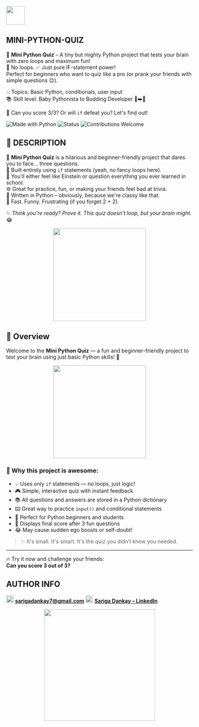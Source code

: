 <img src="https://media.giphy.com/media/f3iwJFOVOwuy7K6FFw/giphy.gif" width="50"/>  

## MINI-PYTHON-QUIZ

🎯 **Mini Python Quiz** – A tiny but mighty Python project that tests your brain with zero loops and maximum fun!  
🚫 No loops. ✅ Just pure IF-statement power!  
Perfect for beginners who want to quiz like a pro (or prank your friends with simple questions 😉).  

💡 Topics: Basic Python, conditionals, user input  
📚 Skill level: Baby Pythonista to Budding Developer 🐣➡️🐍  

🧠 Can you score 3/3? Or will `if` defeat you? Let's find out!

![Made with Python](https://img.shields.io/badge/Made%20with-Python-blue?style=for-the-badge&logo=python)
![Status](https://img.shields.io/badge/Quiz%20Level-Beginner-brightgreen?style=for-the-badge)
![Contributions Welcome](https://img.shields.io/badge/Contributions-Welcome-orange?style=for-the-badge)

## 📜 DESCRIPTION

🎯 **Mini Python Quiz** is a hilarious and beginner-friendly project that dares you to face… three questions.  
🧠 Built entirely using `if` statements (yeah, no fancy loops here).  
💬 You'll either feel like Einstein or question everything you ever learned in school.  
⚙️ Great for practice, fun, or making your friends feel bad at trivia.  
🐍 Written in Python – obviously, because we're classy like that.  
🚀 Fast. Funny. Frustrating (if you forget 2 + 2).  

✨ _Think you're ready? Prove it. This quiz doesn’t loop, but your brain might._ 😂

<p align="center">
  <img src="https://media.giphy.com/media/zECASgodRMZ5QAbRao/giphy.gif" width="250"/>
</p>


## 🧠 Overview

Welcome to the **Mini Python Quiz** — a fun and beginner-friendly project to test your brain using just basic Python skills! 🐍

<p align="center">
  <img src="https://media.giphy.com/media/S9d8XB557e8phGLBVS/giphy.gif" width="250"/>
</p>


### 🔹 Why this project is awesome:
- 💡 Uses only `if` statements — no loops, just logic!
- 🎮 Simple, interactive quiz with instant feedback
- 📚 All questions and answers are stored in a Python dictionary
- ⌨️ Great way to practice `input()` and conditional statements
- 🧪 Perfect for Python beginners and students
- 🏁 Displays final score after 3 fun questions
- 😂 May cause sudden ego boosts or self-doubt!

> ✨ It's small. It's smart. It's the quiz you didn’t know you needed.

---

🔥 Try it now and challenge your friends:  
**Can you score 3 out of 3?**


## AUTHOR INFO 
[<img src="https://ssl.gstatic.com/ui/v1/icons/mail/rfr/gmail.ico" width="20"/>](mailto:sarigadankay7@gmail.com)  **sarigadankay7@gmail.com**
[<img src="https://cdn-icons-png.flaticon.com/512/174/174857.png" width="20"/>](https://www.linkedin.com/in/sariga-dankay-84a73a250)  [**Sariga Dankay – LinkedIn**](https://www.linkedin.com/in/sariga-dankay-84a73a250)

<p align="center">
  <img src="https://media.giphy.com/media/65n8RPEa3r65q/giphy.gif" width="300"/>
</p>




